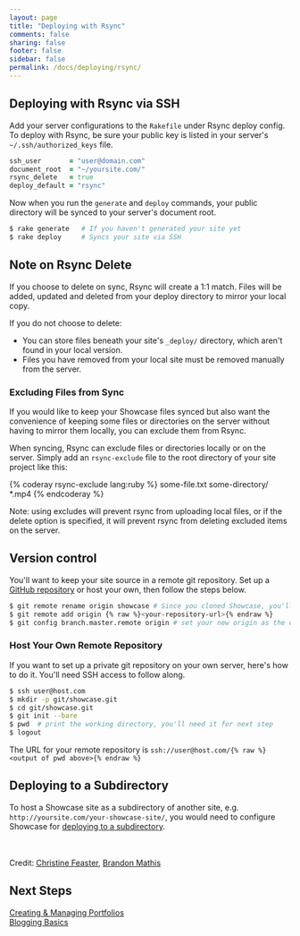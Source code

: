 ```yaml
---
layout: page
title: "Deploying with Rsync"
comments: false
sharing: false
footer: false
sidebar: false
permalink: /docs/deploying/rsync/
---
```

## Deploying with Rsync via SSH

Add your server configurations to the `Rakefile` under Rsync deploy config. To deploy with Rsync, be sure your public key is listed in your server's `~/.ssh/authorized_keys` file.

~~~ruby
ssh_user       = "user@domain.com"
document_root  = "~/yoursite.com/"
rsync_delete   = true
deploy_default = "rsync"
~~~

Now when you run the `generate` and `deploy` commands, your public directory will be synced to your server's document root.

~~~bash
$ rake generate   # If you haven't generated your site yet
$ rake deploy     # Syncs your site via SSH
~~~

## Note on Rsync Delete

If you choose to delete on sync, Rsync will create a 1:1 match. Files will be added, updated and deleted from your deploy directory to mirror your local copy.

If you do not choose to delete:

- You can store files beneath your site's `_deploy/` directory, which aren't found in your local version.
- Files you have removed from your local site must be removed manually from the server.

### Excluding Files from Sync

If you would like to keep your Showcase files synced but also want the convenience of keeping some files or directories on the server without having to mirror them locally, you can exclude them from Rsync.

When syncing, Rsync can exclude files or directories locally or on the server. Simply add an `rsync-exclude` file to the root directory of your site project like this:

{% coderay rsync-exclude lang:ruby %}
some-file.txt
some-directory/
*.mp4
{% endcoderay %}

Note: using excludes will prevent rsync from uploading local files, or if the delete option is specified, it will prevent rsync from deleting excluded items on the server.

## Version control

You'll want to keep your site source in a remote git repository. Set up a [GitHub repository](https://github.com/new) or host your own, then follow the steps below.

~~~bash
$ git remote rename origin showcase # Since you cloned Showcase, you'll need to change the origin remote
$ git remote add origin {% raw %}<your-repository-url>{% endraw %}
$ git config branch.master.remote origin # set your new origin as the default branch
~~~

### Host Your Own Remote Repository

If you want to set up a private git repository on your own server, here's how to do it. You'll need SSH access to follow along.

~~~bash
$ ssh user@host.com
$ mkdir -p git/showcase.git
$ cd git/showcase.git
$ git init --bare
$ pwd  # print the working directory, you'll need it for next step
$ logout
~~~

The URL for your remote repository is `ssh://user@host.com/{% raw %}<output of pwd above>{% endraw %}`

## Deploying to a Subdirectory

To host a Showcase site as a subdirectory of another site, e.g. `http://yoursite.com/your-showcase-site/`, you would need to configure Showcase for [deploying to a subdirectory](/docs/deploying/subdirectory).

<br><br>
Credit: [Christine Feaster](https://github.com/femmestem/), [Brandon Mathis](https://github.com/imathis/)

## Next Steps
[Creating & Managing Portfolios](/docs/portfolios-and-projects)  
[Blogging Basics](/docs/blogging/) 
